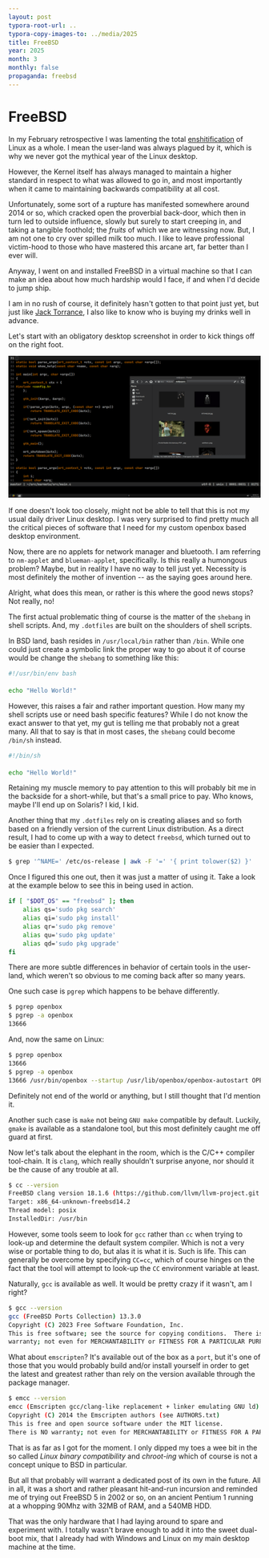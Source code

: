 ```yaml
---
layout: post
typora-root-url: ..
typora-copy-images-to: ../media/2025
title: FreeBSD
year: 2025
month: 3
monthly: false
propaganda: freebsd
---
```


# FreeBSD

In my February retrospective I was lamenting the total [enshitification][enshitification] of Linux as a whole. I mean the user-land was always plagued by it, which is why we never got the mythical year of the Linux desktop.

However, the Kernel itself has always managed to maintain a higher standard in respect to what was allowed to go in, and most importantly when it came to maintaining backwards compatibility at all cost.

Unfortunately, some sort of a rupture has manifested somewhere around 2014 or so, which cracked open the proverbial back-door, which then in turn led to outside influence, slowly but surely to start creeping in, and taking a tangible foothold; the *fruits* of which we are witnessing now. But, I am not one to cry over spilled milk too much. I like to leave professional victim-hood to those who have mastered this arcane art, far better than I ever will.

Anyway, I went on and installed FreeBSD in a virtual machine so that I can make an idea about how much hardship would I face, if and when I'd decide to jump ship.

I am in no rush of course, it definitely hasn't gotten to that point just yet, but just like [Jack Torrance][jt], I also like to know who is buying my drinks well in advance.

Let's start with an obligatory desktop screenshot in order to kick things off on the right foot.

![freebsd](/media/2025/freebsd.png)

If one doesn't look too closely, might not be able to tell that this is not my usual daily driver Linux desktop. I was very surprised to find pretty much all the critical pieces of software that I need for my custom openbox based desktop environment.

Now, there are no applets for network manager and bluetooth. I am referring to `nm-applet` and  `blueman-applet`, specifically. Is this really a humongous problem? Maybe, but in reality I have no way to tell just yet. Necessity is most definitely the mother of invention -- as the saying goes around here.

Alright, what does this mean, or rather is this where the good news stops? Not really, no!

The first actual problematic thing of course is the matter of the `shebang` in shell scripts. And, my `.dotfiles` are built on the shoulders of shell scripts.

In BSD land, bash resides in `/usr/local/bin` rather than `/bin`. While one could just create a symbolic link the proper way to go about it of course would be change the `shebang` to something like this:

```bash
#!/usr/bin/env bash

echo "Hello World!"
```

However, this raises a fair and rather important question. How many my shell scripts use or need bash specific features? While I do not know the exact answer to that yet, my gut is telling me that probably not a great many. All that to say is that in most cases, the `shebang` could become `/bin/sh` instead.

```bash
#!/bin/sh

echo "Hello World!"
```

Retaining my muscle memory to pay attention to this will probably bit me in the backside for a short-while, but that's a small price to pay. Who knows, maybe I'll end up on Solaris? I kid, I kid.

Another thing that my `.dotfiles` rely on is creating aliases and so forth based on a friendly version of the current Linux distribution. As a direct result, I had to come up with a way to detect `freebsd`, which turned out to be easier than I expected.

```bash
$ grep '^NAME=' /etc/os-release | awk -F '=' '{ print tolower($2) }'
```

Once I figured this one out, then it was just a matter of using it. Take a look at the example below to see this in being used in action.

```bash
if [ "$DOT_OS" == "freebsd" ]; then
	alias qs='sudo pkg search'                            
	alias qi='sudo pkg install'
	alias qr='sudo pkg remove'
	alias qu='sudo pkg update'
	alias qd='sudo pkg upgrade'
fi
```

There are more subtle differences in behavior of certain tools in the user-land, which weren't so obvious to me coming back after so many years.

One such case is `pgrep` which happens to be behave differently.

```bash
$ pgrep openbox
$ pgrep -a openbox
13666
```

And, now the same on Linux:

```bash
$ pgrep openbox
13666
$ pgrep -a openbox
13666 /usr/bin/openbox --startup /usr/lib/openbox/openbox-autostart OPENBOX
```

Definitely not end of the world or anything, but I still thought that I'd mention it.

Another such case is `make` not being `GNU make` compatible by default. Luckily, `gmake` is available as a standalone tool, but this most definitely caught me off guard at first.

Now let's talk about the elephant in the room, which is the C/C++ compiler tool-chain. It is `clang`, which really shouldn't surprise anyone, nor should it be the cause of any trouble at all.

```bash
$ cc --version
FreeBSD clang version 18.1.6 (https://github.com/llvm/llvm-project.git llvmorg-18.1.6-0-g1118c2e05e67)
Target: x86_64-unknown-freebsd14.2
Thread model: posix
InstalledDir: /usr/bin
```

However, some tools seem to look for `gcc` rather than `cc` when trying to look-up and determine the default system compiler. Which is not a very wise or portable thing to do, but alas it is what it is. Such is life. This can generally be overcome by specifying `CC=cc`, which of course hinges on the fact that the tool will attempt to look-up the `CC` environment variable at least.

Naturally, `gcc` is available as well. It would be pretty crazy if it wasn't, am I right?

```bash
$ gcc --version
gcc (FreeBSD Ports Collection) 13.3.0
Copyright (C) 2023 Free Software Foundation, Inc.
This is free software; see the source for copying conditions.  There is NO
warranty; not even for MERCHANTABILITY or FITNESS FOR A PARTICULAR PURPOSE.
```

What about `emscripten`? It's available out of the box as a `port`, but it's one of those that you would probably build and/or install yourself in order to get the latest and greatest rather than rely on the version available through the package manager.

```bash
$ emcc --version
emcc (Emscripten gcc/clang-like replacement + linker emulating GNU ld) 3.1.74-git
Copyright (C) 2014 the Emscripten authors (see AUTHORS.txt)
This is free and open source software under the MIT license.
There is NO warranty; not even for MERCHANTABILITY or FITNESS FOR A PARTICULAR PURPOSE.
```

That is as far as I got for the moment. I only dipped my toes a wee bit in the so called *Linux binary compatibility* and *chroot-ing* which of course is not a concept unique to BSD in particular.

But all that probably will warrant a dedicated post of its own in the future. All in all, it was a short and rather pleasant hit-and-run incursion and reminded me of trying out FreeBSD 5 in 2002 or so, on an ancient Pentium 1 running at a whopping 90Mhz with 32MB of RAM, and a 540MB HDD.

That was the only hardware that I had laying around to spare and experiment with. I totally wasn't brave enough to add it into the sweet dual-boot mix, that I already had with Windows and Linux on my main desktop machine at the time.

[enshitification]: https://en.wikipedia.org/wiki/Enshittification
[jt]: https://en.wikipedia.org/wiki/Jack_Torrance
